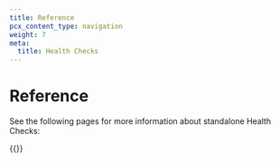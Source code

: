 ```yaml
---
title: Reference
pcx_content_type: navigation
weight: 7
meta:
  title: Health Checks
---
```


# Reference

See the following pages for more information about standalone Health Checks:

{{<directory-listing>}}